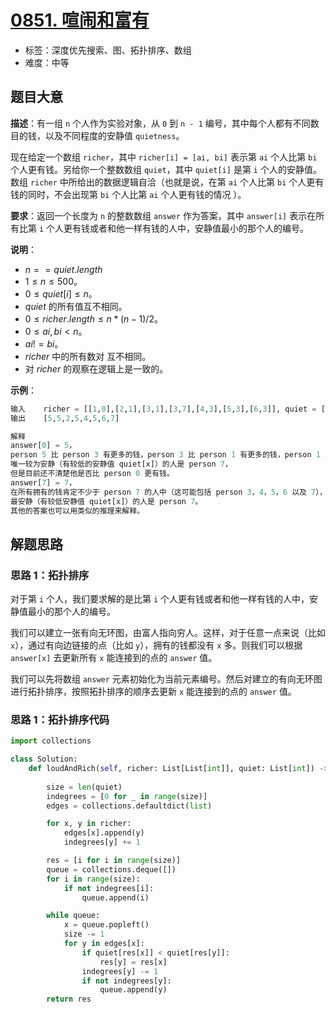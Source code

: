 # [0851. 喧闹和富有](https://leetcode.cn/problems/loud-and-rich/)

- 标签：深度优先搜索、图、拓扑排序、数组
- 难度：中等

## 题目大意

**描述**：有一组 `n` 个人作为实验对象，从 `0` 到 `n - 1` 编号，其中每个人都有不同数目的钱，以及不同程度的安静值 `quietness`。

现在给定一个数组 `richer`，其中 `richer[i] = [ai, bi]` 表示第 `ai` 个人比第 `bi` 个人更有钱。另给你一个整数数组 `quiet`，其中 `quiet[i]` 是第 `i` 个人的安静值。数组 `richer` 中所给出的数据逻辑自洽（也就是说，在第 `ai` 个人比第 `bi` 个人更有钱的同时，不会出现第 `bi` 个人比第 `ai` 个人更有钱的情况 ）。

**要求**：返回一个长度为 `n` 的整数数组 `answer` 作为答案，其中 `answer[i]` 表示在所有比第 `i` 个人更有钱或者和他一样有钱的人中，安静值最小的那个人的编号。 

**说明**：

- $n == quiet.length$
- $1 \le n \le 500$。
- $0 \le quiet[i] \le n$。
- $quiet$ 的所有值互不相同。
- $0 \le richer.length \le n * (n - 1) / 2$。
- $0 \le ai, bi < n$。
- $ai != bi$。
- $richer$ 中的所有数对 互不相同。
- 对 $richer$ 的观察在逻辑上是一致的。

**示例**：

```Python
输入    richer = [[1,0],[2,1],[3,1],[3,7],[4,3],[5,3],[6,3]], quiet = [3,2,5,4,6,1,7,0]
输出    [5,5,2,5,4,5,6,7]

解释
answer[0] = 5，
person 5 比 person 3 有更多的钱，person 3 比 person 1 有更多的钱，person 1 比 person 0 有更多的钱。
唯一较为安静（有较低的安静值 quiet[x]）的人是 person 7，
但是目前还不清楚他是否比 person 0 更有钱。
answer[7] = 7，
在所有拥有的钱肯定不少于 person 7 的人中（这可能包括 person 3，4，5，6 以及 7），
最安静（有较低安静值 quiet[x]）的人是 person 7。
其他的答案也可以用类似的推理来解释。
```

## 解题思路

### 思路 1：拓扑排序

对于第 `i` 个人，我们要求解的是比第 `i` 个人更有钱或者和他一样有钱的人中，安静值最小的那个人的编号。 

我们可以建立一张有向无环图，由富人指向穷人。这样，对于任意一点来说（比如 `x`），通过有向边链接的点（比如 `y`），拥有的钱都没有 `x` 多。则我们可以根据 `answer[x]` 去更新所有 `x` 能连接到的点的 `answer` 值。

我们可以先将数组 `answer`  元素初始化为当前元素编号。然后对建立的有向无环图进行拓扑排序，按照拓扑排序的顺序去更新 `x` 能连接到的点的 `answer` 值。

### 思路 1：拓扑排序代码

```Python
import collections

class Solution:
    def loudAndRich(self, richer: List[List[int]], quiet: List[int]) -> List[int]:
        
        size = len(quiet)
        indegrees = [0 for _ in range(size)]
        edges = collections.defaultdict(list)

        for x, y in richer:
            edges[x].append(y)
            indegrees[y] += 1

        res = [i for i in range(size)]
        queue = collections.deque([])
        for i in range(size):
            if not indegrees[i]:
                queue.append(i)

        while queue:
            x = queue.popleft()
            size -= 1
            for y in edges[x]:
                if quiet[res[x]] < quiet[res[y]]:
                    res[y] = res[x]
                indegrees[y] -= 1
                if not indegrees[y]:
                    queue.append(y)
        return res
```
